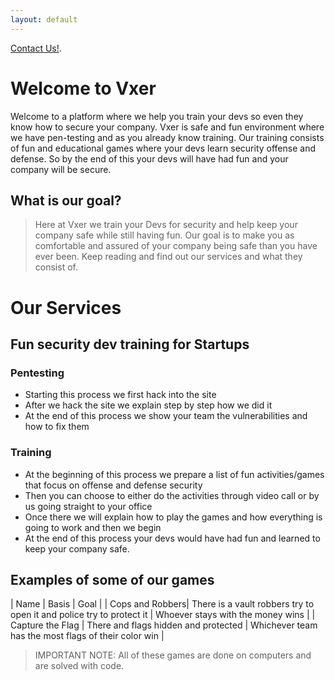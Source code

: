```yaml
---
layout: default
---
```


[Contact Us!](./another-page.html).

# Welcome to Vxer

Welcome to a platform where we help you train your devs so even they know how to secure your company. Vxer is safe and fun environment where we have pen-testing and as you already know training. Our training consists of fun and educational games where your devs learn security offense and defense. So by the end of this your devs will have had fun and your company will be secure.

## What is our goal?

> Here at Vxer we train your Devs  for security and help keep your company safe while still having fun. Our goal is to make you as comfortable and assured of your company being safe than you have ever been.
> Keep reading and find out our services and what they consist of.
# Our Services

## Fun security dev training for Startups

### Pentesting
* Starting this process we first hack into the site
* After we hack the site we explain step by step how we did it
* At the end of this process we show your team the vulnerabilities and how to fix them

### Training
* At the beginning of this process we prepare a list of fun activities/games that focus on offense and defense security
* Then you can choose to either do the activities through video call or by us going straight to your office
* Once there we will explain how to play the games and how everything is going to work and then we begin
* At the end of this process your devs would have had fun and learned to keep your company safe.

## Examples of some of our games

| Name         | Basis             | Goal |
| Cops and Robbers| There is a vault robbers try to open it and police try to protect it | Whoever stays with the money wins  |
| Capture the Flag | There and flags hidden and protected   | Whichever team has the most flags of their color win  |


>IMPORTANT NOTE: All of these games are done on computers and are solved with code.

